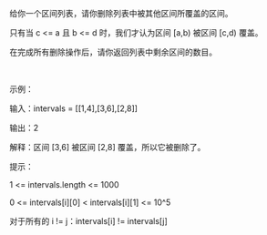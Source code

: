 给你一个区间列表，请你删除列表中被其他区间所覆盖的区间。

只有当 c <= a 且 b <= d 时，我们才认为区间 [a,b) 被区间 [c,d) 覆盖。

在完成所有删除操作后，请你返回列表中剩余区间的数目。

 

示例：

输入：intervals = [[1,4],[3,6],[2,8]]

输出：2

解释：区间 [3,6] 被区间 [2,8] 覆盖，所以它被删除了。
 

提示：​​​​​​

1 <= intervals.length <= 1000

0 <= intervals[i][0] < intervals[i][1] <= 10^5

对于所有的 i != j：intervals[i] != intervals[j]
